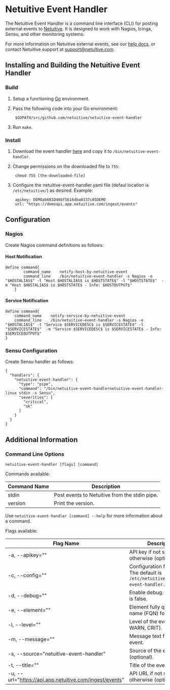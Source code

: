 Netuitive Event Handler
=======================

The Netuitive Event Handler is a command line interface (CLI) for posting external events to [Netuitive](https://www.netuitive.com). It is designed to work with Nagios, Icinga, Sensu, and other monitoring systems.

For more information on Netuitive external events, see our [help docs](https://help.netuitive.com/Content/Events/external_events_intro.htm), or contact Netuitive support at [support@netuitive.com](mailto:support@netuitive.com).

Installing and Building the Netuitive Event Handler
---------------------------------------------------

### Build

1. Setup a functioning [Go](https://golang.org) environment.
1. Pass the following code into your Go environment:

        $GOPATH/src/github.com/netuitive/netuitive-event-handler

1. Run `make`.

### Install

1. Download the event handler [here](http://repos.app.netuitive.com/cli-agent/index.html) and copy it to `/bin/netuitive-event-handler`.
1. Change permissions on the downloaded file to `755`:

        chmod 755 [the-downloaded-file]

1. Configure the netuitive-event-handler.yaml file (defaul location is `/etc/netuitive/`) as desired. Example:

        apikey: DEMOab681D46bf5616dba8337c85DEMO
        url: "https://demoapi.app.netuitive.com/ingest/events"

Configuration
--------------

### Nagios

Create Nagios command definitions as follows:

#### Host Notification
    
    define command{
            command_name    notify-host-by-netuitive-event
            command_line    /bin/netuitive-event-handler -s Nagios -e "$HOSTALIAS$" -t "Host $HOSTALIAS$ is $HOSTSTATE$" -l "$HOSTSTATE$"  -m "Host $HOSTALIAS$ is $HOSTSTATE$ - Info: $HOSTOUTPUT$"
        }
        
#### Service Notification
    
    define command{
        command_name    notify-service-by-netuitive-event
        command_line    /bin/netuitive-event-handler -s Nagios -e "$HOSTALIAS$" -t "Service $SERVICEDESC$ is $SERVICESTATE$" -l "$SERVICESTATE$"  -m "Service $SERVICEDESC$ is $SERVICESTATE$ - Info: $SERVICEOUTPUT$"
    }

### Sensu Configuration

Create Sensu handler as follows:

    {
      "handlers": {
        "netuitive-event-handler": {
          "type": "pipe",
          "command": "/bin/netuitive-event-handlernetuitive-event-handler-linux stdin -s Sensu",
          "severities": [
            "critical",
            "ok"
          ]
        }
      }
    }

Additional Information
-----------------------

### Command Line Options

`netuitive-event-handler [flags] [command]`

Commands available:

| Command Name | Description |
|--------------|-------------|
| stdin | Post events to Netuitive from the stdin pipe. |
| version | Print the version. |

Use `netuitive-event-handler [command] --help` for more information about a command.

Flags available:

| Flag Name | Description | Global? |
|-----------|-------------|---------|
| -a, --apikey="" | API key if not specified otherwise (optional). | Y |
| -c, --config="" | Configuration file location. The default is `/etc/netuitive/netuitive-event-handler.yaml`. | Y |
| -d, --debug="" | Enable debug. The default is false. | Y |
| -e, --element="" | Element fully qualified name (FQN) for the event. | N |
| -l, --level="" | Level of the event (INFO, WARN, CRIT). | N |
| -m, --message="" | Message text for the event. | N |
| -s, --source="netuitive-event-handler" | Source of the event (optional). | Y |
| -t, --title="" | Title of the event. | N |
| -u, --url="https://api.app.netuitive.com/ingest/events" | API URL if not specified otherwise (optional). | Y |
